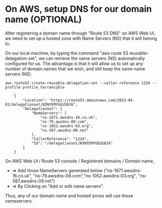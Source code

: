 # On AWS, setup DNS for our domain name (OPTIONAL)

After registering a domain name through "Route 53 DNS" on AWS Web UI, we need to set up a hosted zone
with Name Servers (NS) that it will belong to. 

On our local machine, by typing the command "aws route 53 reusable-delegation-set", 
we can retrieve the name servers (NS) automatically configured for us.
The advantage is that it will allow us to set up any number of domain names that we wish, 
and still keep the same name servers (NS).


```console
aws route53 create-reusable-delegation-set --caller-reference 1224 --profile profile_terransible

    {
        "Location": "https://route53.amazonaws.com/2013-04-01/delegationset/N3NYEMYGEUSBJ6", 
        "DelegationSet": {
            "NameServers": [
                "ns-1671.awsdns-16.co.uk", 
                "ns-79.awsdns-09.com", 
                "ns-1052.awsdns-03.org", 
                "ns-587.awsdns-09.net"
            ], 
            "CallerReference": "1224", 
            "Id": "/delegationset/N3NYEMYGEUSBJ6"
        }
    }
```

On AWS Web UI / Route 53 console / Registered domains / Domain name,
- => Add those NameServers generated below ("ns-1671.awsdns-16.co.uk", "ns-79.awsdns-09.com","ns-1052.awsdns-03.org", "ns-587.awsdns-09.net")
- => By Clicking on "Add or edit name servers". 

Thus, any of our domain name and hosted zones will use those nameservers. 

